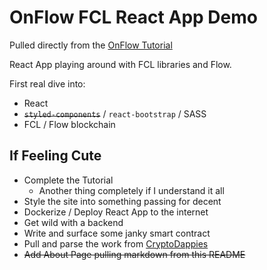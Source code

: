 # OnFlow FCL React App Demo

Pulled directly from the [OnFlow Tutorial](https://docs.onflow.org/fcl/flow-app-quickstart/)

React App playing around with FCL libraries and Flow.

First real dive into:
  
- React
- ~~`styled-components`~~ / `react-bootstrap` / SASS
- FCL / Flow blockchain

## If Feeling Cute

- Complete the Tutorial
  - Another thing completely if I understand it all
- Style the site into something passing for decent
- Dockerize / Deploy React App to the internet
- Get wild with a backend
- Write and surface some janky smart contract
- Pull and parse the work from [CryptoDappies](https://github.com/bebner/crypto-dappy)
- ~~Add About Page pulling markdown from this README~~